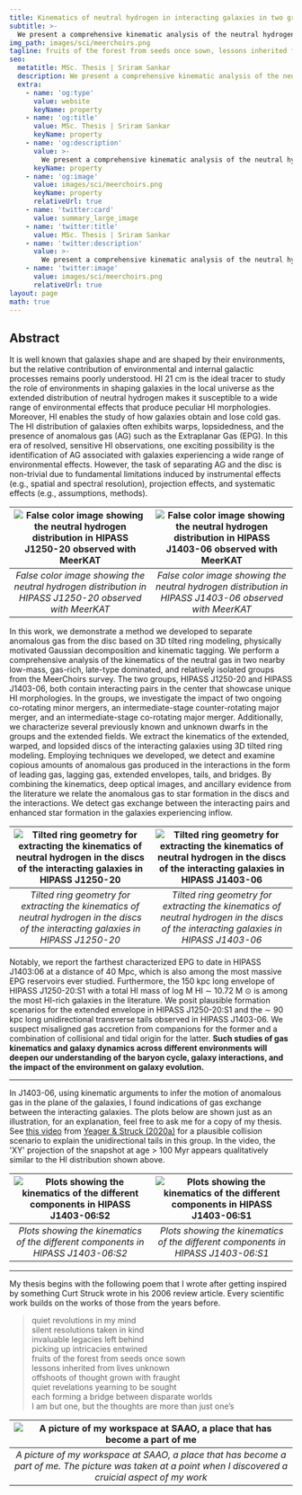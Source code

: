 ```yaml
---
title: Kinematics of neutral hydrogen in interacting galaxies in two groups from the MeerChoirs survey
subtitle: >-
  We present a comprehensive kinematic analysis of the neutral hydrogen in two groups from the Choirs sample, observed with MeerKAT. Employing 3D tilted ring modeling, we extract the kinematic and geometric parameters of the discs of the galaxies. Through physically motivated Gaussian decomposition and kinematic tagging, we identify and characterize the anomalous gas largely arising from the interactions. 
img_path: images/sci/meerchoirs.png
tagline: fruits of the forest from seeds once sown, lessons inherited from lives unknown, offshoots of thought grown with fraught, quiet revelations yearning to be sought
seo:
  metatitle: MSc. Thesis | Sriram Sankar
  description: We present a comprehensive kinematic analysis of the neutral hydrogen in two groups from the Choirs sample, observed with MeerKAT.
  extra:
    - name: 'og:type'
      value: website
      keyName: property
    - name: 'og:title'
      value: MSc. Thesis | Sriram Sankar
      keyName: property
    - name: 'og:description'
      value: >-
        We present a comprehensive kinematic analysis of the neutral hydrogen in two groups from the Choirs sample, observed with MeerKAT.
      keyName: property
    - name: 'og:image'
      value: images/sci/meerchoirs.png
      keyName: property
      relativeUrl: true
    - name: 'twitter:card'
      value: summary_large_image
    - name: 'twitter:title'
      value: MSc. Thesis | Sriram Sankar
    - name: 'twitter:description'
      value: >-
        We present a comprehensive kinematic analysis of the neutral hydrogen in two groups from the Choirs sample, observed with MeerKAT.
    - name: 'twitter:image'
      value: images/sci/meerchoirs.png
      relativeUrl: true
layout: page
math: true
---
```


## Abstract

It is well known that galaxies shape and are shaped by their environments, but the relative contribution of environmental and internal galactic processes remains poorly understood. HI 21 cm is the ideal tracer to study the role of environments in shaping galaxies in the local universe as the extended distribution of neutral hydrogen makes it susceptible to a wide range of environmental effects that produce peculiar HI morphologies. Moreover, HI enables the study of how galaxies obtain and lose cold gas. The HI distribution of galaxies often exhibits warps, lopsidedness, and the presence of anomalous gas (AG) such as the Extraplanar Gas (EPG). In this era of resolved, sensitive HI observations, one exciting possibility is the identification of AG associated with galaxies experiencing a wide range of environmental effects. However, the task of separating AG and the disc is non-trivial due to fundamental limitations induced by instrumental effects (e.g., spatial and spectral resolution), projection effects, and systematic effects (e.g., assumptions, methods). 

|![False color image showing the neutral hydrogen distribution in HIPASS J1250-20 observed with MeerKAT](/images/sci/j1250_RGB_lowres.png)|![False color image showing the neutral hydrogen distribution in HIPASS J1403-06 observed with MeerKAT](/images/sci/j1403_RGB_lowres.png)|
|:--:|:--:|
|*False color image showing the neutral hydrogen distribution in HIPASS J1250-20 observed with MeerKAT*|*False color image showing the neutral hydrogen distribution in HIPASS J1403-06 observed with MeerKAT*|

In this work, we demonstrate a method we developed to separate anomalous gas from the disc based on 3D tilted ring modeling, physically motivated Gaussian decomposition and kinematic tagging. We perform a comprehensive analysis of the kinematics of the neutral gas in two nearby low-mass, gas-rich, late-type dominated, and relatively isolated groups from the MeerChoirs survey. The two groups, HIPASS J1250-20 and HIPASS J1403-06, both contain interacting pairs in the center that showcase unique HI morphologies. In the groups, we investigate the impact of two ongoing co-rotating minor mergers, an intermediate-stage counter-rotating major merger, and an intermediate-stage co-rotating major merger. Additionally, we characterize several previously known and unknown dwarfs in the groups and the extended fields. We extract the kinematics of the extended, warped, and lopsided discs of the interacting galaxies using 3D tilted ring modeling. Employing techniques we developed, we detect and examine copious amounts of anomalous gas produced in the interactions in the form of leading gas, lagging gas, extended envelopes, tails, and bridges. By combining the kinematics, deep optical images, and ancillary evidence from the literature we relate the anomalous gas to star formation in the discs and the interactions. We detect gas exchange between the interacting pairs and enhanced star formation in the galaxies experiencing inflow. 

|![Tilted ring geometry for extracting the kinematics of neutral hydrogen in the discs of the interacting galaxies in HIPASS J1250-20](/images/sci/j1250_rings.png)|![Tilted ring geometry for extracting the kinematics of neutral hydrogen in the discs of the interacting galaxies in HIPASS J1403-06](/images/sci/j1403_rings.png)|
|:--:|:--:|
|*Tilted ring geometry for extracting the kinematics of neutral hydrogen in the discs of the interacting galaxies in HIPASS J1250-20*|*Tilted ring geometry for extracting the kinematics of neutral hydrogen in the discs of the interacting galaxies in HIPASS J1403-06*|

Notably, we report the farthest characterized EPG to date in HIPASS J1403:06 at a distance of 40 Mpc, which is also among the most massive EPG reservoirs ever studied. Furthermore, the 150 kpc long envelope of HIPASS J1250-20:S1 with a total HI mass of log M HI ∼ 10.72 M ⊙ is among the most HI-rich galaxies in the literature. We posit plausible formation scenarios for the extended envelope in HIPASS J1250-20:S1 and the ∼ 90 kpc long unidirectional transverse tails observed in HIPASS J1403-06. We suspect misaligned gas accretion from companions for the former and a combination of collisional and tidal origin for the latter. **Such studies of gas kinematics and galaxy dynamics across different environments will deepen our understanding of the baryon cycle, galaxy interactions, and the impact of the environment on galaxy evolution.**

---

In J1403-06, using kinematic arguments to infer the motion of anomalous gas in the plane of the galaxies, I found indications of gas exchange between the interacting galaxies. The plots below are shown just as an illustration, for an explanation, feel free to ask me for a copy of my thesis. See [this video](https://www.youtube.com/watch?v=-Tdnwvm8u1U) from [Yeager & Struck (2020a)](https://ui.adsabs.harvard.edu/abs/2020MNRAS.492.4892Y/abstract) for a plausible collision scenario to explain the unidirectional tails in this group. In the video, the 'XY' projection of the snapshot at age > 100 Myr appears qualitatively similar to the HI distribution shown above. 

|![Plots showing the kinematics of the different components in HIPASS J1403-06:S2](/images/sci/j1403_s2_kinplots.png)|![Plots showing the kinematics of the different components in HIPASS J1403-06:S1](/images/sci/j1403_s1_kinplots.png)|
|:--:|:--:|
|*Plots showing the kinematics of the different components in HIPASS J1403-06:S2*|*Plots showing the kinematics of the different components in HIPASS J1403-06:S1*|

---

My thesis begins with the following poem that I wrote after getting inspired by something Curt Struck wrote in his 2006 review article. Every scientific work builds on the works of those from the years before.
 
> quiet revolutions in my mind  
silent resolutions taken in kind  
invaluable legacies left behind  
picking up intricacies entwined  
fruits of the forest from seeds once sown  
lessons inherited from lives unknown  
offshoots of thought grown with fraught  
quiet revelations yearning to be sought  
each forming a bridge between disparate worlds  
I am but one, but the thoughts are more than just one’s

|![A picture of my workspace at SAAO, a place that has become a part of me](/images/sci/saao_desk.jpg)|
|:--:|
|*A picture of my workspace at SAAO, a place that has become a part of me. The picture was taken at a point when I discovered a cruicial aspect of my work*|

